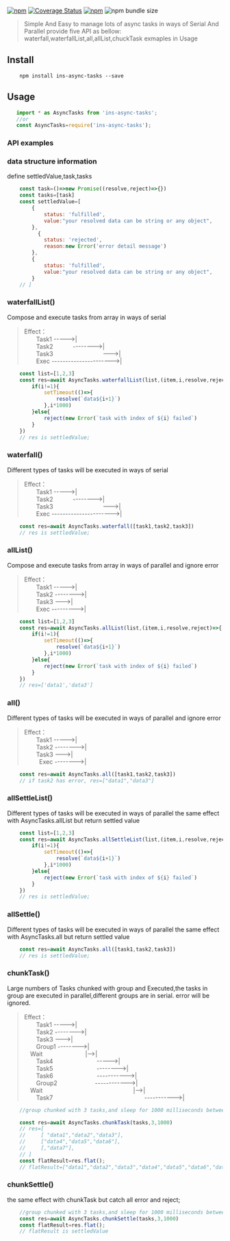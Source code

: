 [![npm](https://img.shields.io/npm/v/ins-async-tasks.svg?style=flat-square)](https://www.npmjs.com/package/ins-async-tasks)
[![Coverage Status](https://coveralls.io/repos/github/insonghua2/async-tasks/badge.svg?branch=master)](https://coveralls.io/github/insonghua2/async-tasks?branch=master)
[![npm](https://img.shields.io/npm/dt/ins-async-tasks.svg?style=flat-square)](https://www.npmjs.com/package/ins-async-tasks)
![npm bundle size](https://img.shields.io/bundlephobia/min/ins-async-tasks)

<!-- [![Build Status](https://app.travis-ci.com/insonghua2/async-tasks.svg?branch=master)](https://app.travis-ci.com/insonghua2/async-tasks) -->
> Simple And Easy to manage lots of async tasks in ways of Serial And Parallel
> provide five API as bellow:
> waterfall,waterfallList,all,allList,chuckTask
> exmaples in Usage


## Install
```
    npm install ins-async-tasks --save
```
 ## Usage
 ```js
    import * as AsyncTasks from 'ins-async-tasks';
    //or
    const AsyncTasks=require('ins-async-tasks');
 ```
### API examples

### data structure information
define settledValue,task,tasks
```javascript
    const task=()=>new Promise((resolve,reject)=>{})
    const tasks=[task]
    const settledValue=[
        {
            status: 'fulfilled',
            value:"your resolved data can be string or any object",
        },
          {
            status: 'rejected',
            reason:new Error('error detail message')
        },
        {
            status: 'fulfilled',
            value:"your resolved data can be string or any object",
        }
    // ]
```


### waterfallList()
Compose and execute tasks from array in ways of serial
> Effect：<br/>
        &emsp;&emsp;Task1 ----->| <br/>
        &emsp;&emsp;Task2 &emsp;&emsp;&emsp;-------->| <br/>
        &emsp;&emsp;Task3 &emsp;&emsp;&emsp;&emsp;&emsp;&emsp;&emsp;&emsp;--->|<br/>
         &emsp;&emsp;Exec  ---------------------->| <br/>

```typescript
    const list=[1,2,3]
    const res=await AsyncTasks.waterfallList(list,(item,i,resolve,reject)=>{
        if(i!=1){
            setTimeout(()=>{
                resolve(`data${i+1}`)
            },i*1000)
        }else{
            reject(new Error(`task with index of ${i} failed`)
        }
    })
    // res is settledValue;
```
### waterfall()
Different types of tasks will be executed in ways of serial
> Effect：<br/>
        &emsp;&emsp;Task1 ----->| <br/>
        &emsp;&emsp;Task2 &emsp;&emsp;&emsp;-------->| <br/>
        &emsp;&emsp;Task3 &emsp;&emsp;&emsp;&emsp;&emsp;&emsp;&emsp;&emsp;--->|<br/>
         &emsp;&emsp;Exec  ---------------------->| <br/>
```typescript
    const res=await AsyncTasks.waterfall([task1,task2,task3])
    // res is settledValue;
```

### allList()
Compose and execute tasks from array in ways of parallel and ignore error
> Effect：<br/>
        &emsp;&emsp;Task1 ----->| <br/>
        &emsp;&emsp;Task2 -------->| <br/>
        &emsp;&emsp;Task3 --->| <br/>
        &ensp;&ensp;&emsp;Exec --------->| <br/>
```typescript
    const list=[1,2,3]
    const res=await AsyncTasks.allList(list,(item,i,resolve,reject)=>{
        if(i!=1){
            setTimeout(()=>{
                resolve(`data${i+1}`)
            },i*1000)
        }else{
            reject(new Error(`task with index of ${i} failed`)
        }
    })
    // res=['data1','data3']
```

### all()
Different types of tasks will be executed in ways of parallel and ignore error
> Effect：<br/>
        &emsp;&emsp;Task1 ----->| <br/>
        &emsp;&emsp;Task2 -------->| <br/>
        &emsp;&emsp;Task3 --->| <br/>
        &ensp;&emsp;&emsp;Exec -------->| <br/>
```typescript
    const res=await AsyncTasks.all([task1,task2,task3])
    // if task2 has error, res=["data1","data3"]
```
### allSettleList()
Different types of tasks will be executed in ways of parallel
the same effect with AsyncTasks.allList but return settled value
```typescript
    const list=[1,2,3]
    const res=await AsyncTasks.allSettleList(list,(item,i,resolve,reject)=>{
        if(i!=1){
            setTimeout(()=>{
                resolve(`data${i+1}`)
            },i*1000)
        }else{
            reject(new Error(`task with index of ${i} failed`)
        }
    })
    // res is settledValue;
```

### allSettle()
Different types of tasks will be executed in ways of parallel
the same effect with AsyncTasks.all but return settled value
```typescript
    const res=await AsyncTasks.all([task1,task2,task3])
    // res is settledValue;
```


### chunkTask()
Large numbers of Tasks chunked with group and Executed,the tasks in group are executed in parallel,different groups are in serial. error will be ignored.
> Effect：<br/>
        &emsp;&emsp;Task1 ----->| <br/>
        &emsp;&emsp;Task2 -------->| <br/>
        &emsp;&emsp;Task3 --->| <br/>
        &emsp;&emsp;Group1 -------->| <br/>
        &emsp;Wait  &emsp; &emsp;&emsp;&emsp; &emsp; &emsp;|-->| <br/>
        &emsp;&emsp;Task4   &emsp;&emsp;&emsp;&emsp;&emsp;&emsp;&emsp;----->| <br/>
        &emsp;&emsp;Task5   &emsp;&emsp;&emsp;&emsp;&emsp;&emsp;&emsp;-------->| <br/>
        &emsp;&emsp;Task6 &emsp;&emsp;&emsp;&emsp;&emsp;&emsp;&emsp;----------->| <br/>
        &emsp;&emsp;Group2 &emsp;&emsp;&emsp;&emsp;&emsp;&emsp;------------>| <br/>
        &emsp;Wait  &emsp;&emsp;&emsp;&emsp;&emsp;&emsp;&emsp;&emsp;&emsp; &emsp;&emsp;&emsp; &emsp; &emsp;|-->| <br/>
        &emsp;&emsp;Task7 &emsp;&emsp;&emsp;&emsp;&emsp;&emsp;&emsp;&emsp;&emsp;&emsp;&emsp;&emsp;&emsp;&emsp;&emsp;----------->| <br/>
```typescript
    //group chunked with 3 tasks,and sleep for 1000 milliseconds between different groups;

    const res=await AsyncTasks.chunkTask(tasks,3,1000)
    // res=[
    //     [ "data1","data2","data3"],
    //     ["data4","data5","data6"],
    //     [,"data7"],
    // ]
    const flatResult=res.flat();
    // flatResult=["data1","data2","data3","data4","data5","data6","data7"]
```

### chunkSettle()
the same effect with chunkTask but catch all error and reject;

```typescript
    //group chunked with 3 tasks,and sleep for 1000 milliseconds between different groups;
    const res=await AsyncTasks.chunkSettle(tasks,3,1000)
    const flatResult=res.flat();
    // flatResult is settledValue

```